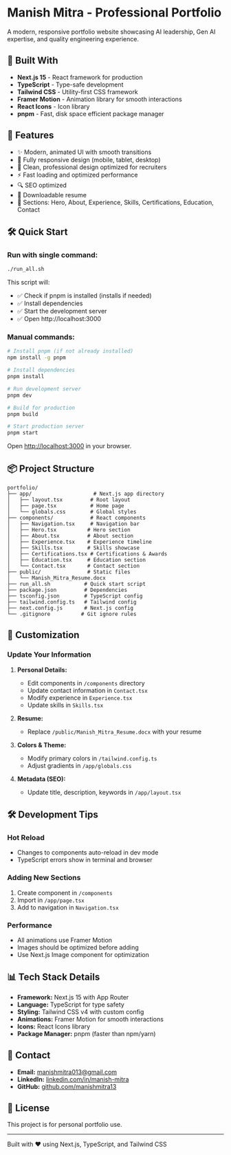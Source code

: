 # Manish Mitra - Professional Portfolio

A modern, responsive portfolio website showcasing AI leadership, Gen AI expertise, and quality engineering experience.

## 🚀 Built With

- **Next.js 15** - React framework for production
- **TypeScript** - Type-safe development
- **Tailwind CSS** - Utility-first CSS framework
- **Framer Motion** - Animation library for smooth interactions
- **React Icons** - Icon library
- **pnpm** - Fast, disk space efficient package manager

## 🌟 Features

- ✨ Modern, animated UI with smooth transitions
- 📱 Fully responsive design (mobile, tablet, desktop)
- 🎨 Clean, professional design optimized for recruiters
- ⚡ Fast loading and optimized performance
- 🔍 SEO optimized
- 📄 Downloadable resume
- 🎯 Sections: Hero, About, Experience, Skills, Certifications, Education, Contact

## 🛠️ Quick Start

### Run with single command:

```bash
./run_all.sh
```

This script will:
- ✅ Check if pnpm is installed (installs if needed)
- ✅ Install dependencies
- ✅ Start the development server
- ✅ Open http://localhost:3000

### Manual commands:

```bash
# Install pnpm (if not already installed)
npm install -g pnpm

# Install dependencies
pnpm install

# Run development server
pnpm dev

# Build for production
pnpm build

# Start production server
pnpm start
```

Open [http://localhost:3000](http://localhost:3000) in your browser.

## 📦 Project Structure

```
portfolio/
├── app/                    # Next.js app directory
│   ├── layout.tsx         # Root layout
│   ├── page.tsx           # Home page
│   └── globals.css        # Global styles
├── components/            # React components
│   ├── Navigation.tsx     # Navigation bar
│   ├── Hero.tsx          # Hero section
│   ├── About.tsx         # About section
│   ├── Experience.tsx    # Experience timeline
│   ├── Skills.tsx        # Skills showcase
│   ├── Certifications.tsx # Certifications & Awards
│   ├── Education.tsx     # Education section
│   └── Contact.tsx       # Contact section
├── public/               # Static files
│   └── Manish_Mitra_Resume.docx
├── run_all.sh           # Quick start script
├── package.json         # Dependencies
├── tsconfig.json        # TypeScript config
├── tailwind.config.ts   # Tailwind config
├── next.config.js       # Next.js config
└── .gitignore          # Git ignore rules
```

## 🎨 Customization

### Update Your Information

1. **Personal Details:**
   - Edit components in `/components` directory
   - Update contact information in `Contact.tsx`
   - Modify experience in `Experience.tsx`
   - Update skills in `Skills.tsx`

2. **Resume:**
   - Replace `/public/Manish_Mitra_Resume.docx` with your resume

3. **Colors & Theme:**
   - Modify primary colors in `/tailwind.config.ts`
   - Adjust gradients in `/app/globals.css`

4. **Metadata (SEO):**
   - Update title, description, keywords in `/app/layout.tsx`

## 🛠️ Development Tips

### Hot Reload
- Changes to components auto-reload in dev mode
- TypeScript errors show in terminal and browser

### Adding New Sections
1. Create component in `/components`
2. Import in `/app/page.tsx`
3. Add to navigation in `Navigation.tsx`

### Performance
- All animations use Framer Motion
- Images should be optimized before adding
- Use Next.js Image component for optimization

## 📊 Tech Stack Details

- **Framework:** Next.js 15 with App Router
- **Language:** TypeScript for type safety
- **Styling:** Tailwind CSS v4 with custom config
- **Animations:** Framer Motion for smooth interactions
- **Icons:** React Icons library
- **Package Manager:** pnpm (faster than npm/yarn)

## 📧 Contact

- **Email:** manishmitra013@gmail.com
- **LinkedIn:** [linkedin.com/in/manish-mitra](https://www.linkedin.com/in/manish-mitra/)
- **GitHub:** [github.com/manishmitra13](https://github.com/manishmitra13)

## 📄 License

This project is for personal portfolio use.

---

Built with ❤️ using Next.js, TypeScript, and Tailwind CSS
